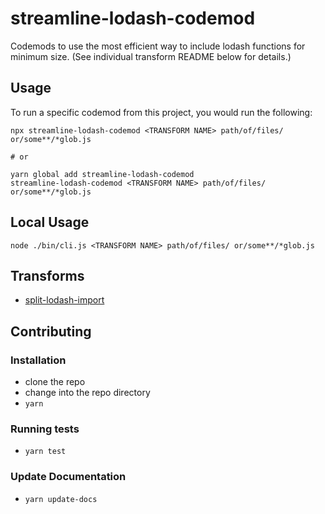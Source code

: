 # streamline-lodash-codemod

Codemods to use the most efficient way to include lodash functions for minimum size.
(See individual transform README below for details.)

## Usage

To run a specific codemod from this project, you would run the following:

```
npx streamline-lodash-codemod <TRANSFORM NAME> path/of/files/ or/some**/*glob.js

# or

yarn global add streamline-lodash-codemod
streamline-lodash-codemod <TRANSFORM NAME> path/of/files/ or/some**/*glob.js
```

## Local Usage
```
node ./bin/cli.js <TRANSFORM NAME> path/of/files/ or/some**/*glob.js
```

## Transforms

<!--TRANSFORMS_START-->
* [split-lodash-import](transforms/split-lodash-import/README.md)
<!--TRANSFORMS_END-->

## Contributing

### Installation

* clone the repo
* change into the repo directory
* `yarn`

### Running tests

* `yarn test`

### Update Documentation

* `yarn update-docs`
